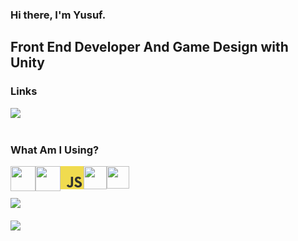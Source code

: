 ### Hi there, I'm Yusuf.

## Front End Developer And Game Design with Unity

### Links

[<img width="40" src="[https://unpkg.com/simple-icons@v5/icons/steam.svg](https://www.google.com/url?sa=i&url=https%3A%2F%2Fwww.cleanpng.com%2Fpng-steam-computer-icons-logo-video-game-valves-2884005%2F&psig=AOvVaw2zARuKaUrngDWTYGUyurr5&ust=1675591680296000&source=images&cd=vfe&ved=0CBAQjRxqFwoTCIjF18jP-_wCFQAAAAAdAAAAABAD)" align="left" />
][steam]

<br />
<br />



### What Am I Using?
<img src="https://upload.wikimedia.org/wikipedia/commons/4/4f/Csharp_Logo.png" align="left" width="40" height="40"> 
<img src="https://upload.wikimedia.org/wikipedia/commons/1/18/ISO_C%2B%2B_Logo.svg" align="left" width="40" height="40">
<img src="https://raw.githubusercontent.com/github/explore/80688e429a7d4ef2fca1e82350fe8e3517d3494d/topics/javascript/javascript.png" align="left" width="37" height="37">
<img src="https://www.pngfind.com/pngs/m/642-6424738_launching-multiple-projects-in-jetbrains-rider-jetbrains-rider.png" align="left" width="37" height="37">
<img src="https://upload.wikimedia.org/wikipedia/commons/9/9a/Visual_Studio_Code_1.35_icon.svg" align="left" width="36" height="36">






<br />
<br />
<br />



<img src='https://github-readme-stats.vercel.app/api?username=yusuf-xq' >


<br />
<br />

<img src='https://github-readme-stats.vercel.app/api/top-langs/?username=yusuf-xq&layout=compact' >


[instagram]: https://www.instagram.com/yusufw.5/
[steam]: https://steamcommunity.com/id/justkatarina



